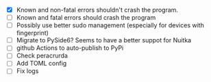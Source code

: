 - [x] Known and non-fatal errors shouldn't crash the program.
- [ ] Known and fatal errors should crash the program
- [ ] Possibly use better sudo management (especially for devices with fingerprint)
- [ ] Migrate to PySide6? Seems to have a better suppot for Nuitka
- [ ] github Actions to auto-publish to PyPi
- [ ] Check peracrurda
- [ ] Add TOML config
- [ ] Fix logs